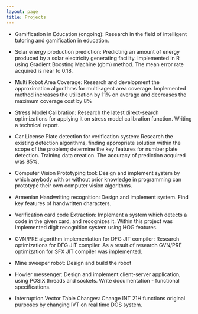 ```yaml
---
layout: page
title: Projects
---
```



* Gamification in Education (ongoing): Research in the field of intelligent tutoring and gamification in education.

* Solar energy production prediction: Predicting  an amount of energy produced by a solar electricity generating facility. Implemented in R using Gradient Boosting Machine (gbm) method. The mean error rate acquired is near to 0.18.

* Multi Robot Area Coverage: Research  and development the approximation algorithms for multi-agent area coverage. Implemented method increases the utilization by 11% on average and decreases the maximum coverage cost by 8%

* Stress Model Calibration:  Research the latest direct-search  optimizations for applying it on stress model calibration function. Writing a technical report.

* Car License Plate detection for verification system: Research the existing detection algorithms, finding appropriate solution within the scope of the problem; determine the key features for number plate detection. Training data creation. The accuracy of prediction acquired was 85%.

* Computer Vision Prototyping tool: Design and implement system by which anybody with or without prior knowledge in programming can prototype their own computer vision algorithms. 

* Armenian Handwriting recognition: Design and implement system. Find key features of handwritten characters. 

* Verification card code Extraction: Implement a system which detects a code in the given card, and recognizes it. Within this project was implemented digit recognition system using HOG features. 

* GVN/PRE algorithm implementation for DFG JIT compiler:  Research optimizations for DFG JIT compiler. As a result of research GVN/PRE optimization for SFX JIT compiler was implemented.

* Mine sweeper robot: Design and build the robot 

* Howler messenger: Design and implement client-server application, using POSIX threads and sockets.  Write documentation - functional specifications. 

* Interruption Vector Table Changes: Change INT 21H functions original purposes by changing IVT on real time DOS system.
